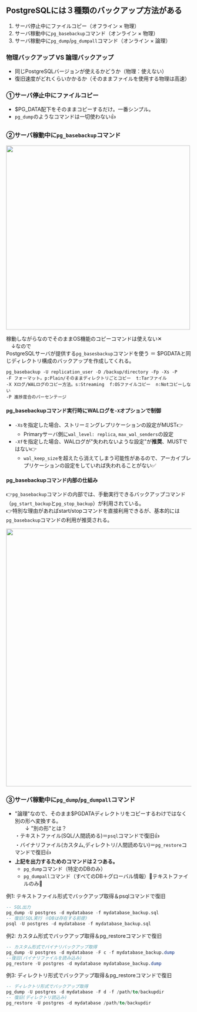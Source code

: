 ## PostgreSQLには３種類のバックアップ方法がある
1. サーバ停止中にファイルコピー（オフライン × 物理）
2. サーバ稼動中に`pg_basebackup`コマンド（オンライン × 物理）
3. サーバ稼動中に`pg_dump`/`pg_dumpall`コマンド（オンライン × 論理）

### 物理バックアップ VS 論理バックアップ
- 同じPostgreSQLバージョンが使えるかどうか（物理：使えない）
- 復旧速度がどれくらいかかるか（そのままファイルを使用する物理は高速）

### ①サーバ停止中にファイルコピー
- $PG_DATA配下をそのままコピーするだけ。一番シンプル。
- `pg_dump`のようなコマンドは一切使わない👍

### ②サーバ稼動中に`pg_basebackup`コマンド

<img width="500px" src="https://github.com/user-attachments/assets/f7b25d77-9550-4cee-9035-d95208e905d0" />

稼動しながらなのでそのままOS機能のコピーコマンドは使えない✕<br/>
　↓なので<br/>
PostgreSQLサーバが提供する`pg_basesbackup`コマンドを使う ＝ $PGDATAと同じディレクトリ構成のバックアップを作成してくれる。
```
pg_basebackup -U replication_user -D /backup/directory -Fp -Xs -P
-F フォーマット。p:Plain/そのままディレクトリごとコピー  t:Tarファイル
-X Xログ/WALログのコピー方法。s:Streaming  f:OSファイルコピー  n:Notコピーしない
-P 進捗度合のパーセンテージ
```
#### pg_basebackupコマンド実行時にWALログを`-X`オプションで制御
- `-Xs`を指定した場合、ストリーミングレプリケーションの設定がMUST👉
  - Primaryサーバ側に`wal_level: replica`, `max_wal_senders`の設定
- `-Xf`を指定した場合、WALログが"失われないような設定"が**推奨**、MUSTではない👉
  - `wal_keep_size`を超えたら消えてしまう可能性があるので、アーカイブレプリケーションの設定をしていれば失われることがない✅

#### pg_basebackupコマンド内部の仕組み
👉`pg_basebackup`コマンドの内部では、手動実行できるバックアップコマンド（`pg_start_backup`と`pg_stop_backup`）が利用されている。<br/>
👉特別な理由があればstart/stopコマンドを直接利用できるが、基本的には`pg_basebackup`コマンドの利用が推奨される。<br/>

<img width="700px" src="https://github.com/user-attachments/assets/e62cf87f-9c93-46e6-8bbb-ecffb90667e4" />

### ③サーバ稼動中に`pg_dump`/`pg_dumpall`コマンド
- "論理"なので、そのまま$PGDATAディレクトリをコピーするわけではなく別の形へ変換する。<br/>
　　↓ "別の形"とは？<br/>
  ・テキストファイル(SQL/人間読める)＝`psql`コマンドで復旧👍<br/>
  ・バイナリファイル(カスタム,ディレクトリ/人間読めない)＝`pg_restore`コマンドで復旧👍
- **上記を出力するためのコマンドは２つある。**
  - `pg_dump`コマンド（特定のDBのみ）
  - `pg_dumpall`コマンド（すべてのDB＋グローバル情報）🔴テキストファイルのみ🔴

例1: テキストファイル形式でバックアップ取得＆psqlコマンドで復旧
```sql
-- SQL出力
pg_dump -U postgres -d mydatabase -f mydatabase_backup.sql
-- 復旧(SQL実行 ※DBは存在する前提)
psql -U postgres -d mydatabase -f mydatabase_backup.sql
```

例2: カスタム形式でバックアップ取得＆pg_restoreコマンドで復旧
```sql
-- カスタム形式でバイナリバックアップ取得
pg_dump -U postgres -d mydatabase -F c -f mydatabase_backup.dump
--復旧(バイナリファイルを読み込み)
pg_restore -U postgres -d mydatabase mydatabase_backup.dump
```

例3: ディレクトリ形式でバックアップ取得＆pg_restoreコマンドで復旧
```sql
-- ディレクトリ形式でバックアップ取得
pg_dump -U postgres -d mydatabase -F d -f /path/to/backupdir
-- 復旧(ディレクトリ読込み)
pg_restore -U postgres -d mydatabase /path/to/backupdir
```
